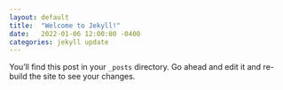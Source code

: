 ```yaml
---
layout: default
title:  "Welcome to Jekyll!"
date:   2022-01-06 12:00:00 -0400
categories: jekyll update
---
```

You’ll find this post in your `_posts` directory. Go ahead and edit it and re-build the site to see your changes.